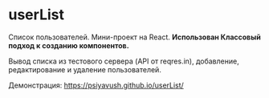 # userList
Список пользователей. Мини-проект на React. <b>Использован Классовый подход к созданию компонентов.</b>

Вывод списка из тестового сервера (API от reqres.in), добавление, редактирование и удаление пользователей.

Демонстрация: https://psiyavush.github.io/userList/
